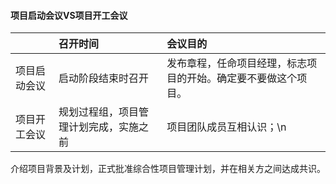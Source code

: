 #### 项目启动会议VS项目开工会议
|  | 召开时间 | 会议目的
| ---------- | :------- | :-------
| 项目启动会议 | 启动阶段结束时召开 | 发布章程，任命项目经理，标志项目的开始。确定要不要做这个项目。
| 项目开工会议 | 规划过程组，项目管理计划完成，实施之前 | 项目团队成员互相认识；\n
介绍项目背景及计划，正式批准综合性项目管理计划，并在相关方之间达成共识。

